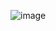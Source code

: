 ![image](https://user-images.githubusercontent.com/92807694/201067487-70ecf492-5361-45aa-b1e3-38b5a92fbb65.png)
